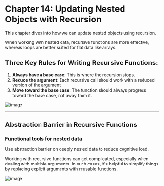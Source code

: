 
# Chapter 14: Updating Nested Objects with Recursion

This chapter dives into how we can update nested objects using recursion.

When working with nested data, recursive functions are more effective, whereas loops are better suited for flat data like arrays.



## Three Key Rules for Writing Recursive Functions:

1. **Always have a base case**: This is where the recursion stops.
2. **Reduce the argument**: Each recursive call should work with a reduced version of the argument.
3. **Move toward the base case**: The function should always progress toward the base case, not away from it.

![image](https://github.com/user-attachments/assets/777b40e2-84c0-421d-a7c2-8d4d78974024)


---


## Abstraction Barrier in Recursive Functions

### Functional tools for nested data
Use abstraction barrier on deeply nested data to reduce cognitive load.

Working with recursive functions can get complicated, especially when dealing with multiple arguments. In such cases, it's helpful to simplify things by replacing explicit arguments with reusable functions.

![image](https://github.com/user-attachments/assets/55d15f7e-21db-4076-8b84-b6d8acef405f)

